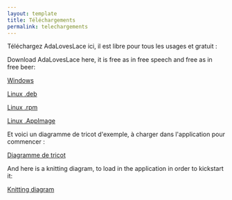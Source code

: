```yaml
---
layout: template
title: Téléchargements
permalink: telechargements
---
```


Téléchargez AdaLovesLace ici, il est libre pour tous les usages et gratuit :


Download AdaLovesLace here, it is free as in free speech and free as in free beer:


[Windows](https://github.com/LaTeteDansLesEtoiles/AdaLovesLace/releases/download/1.0.3/adaloveslace_1.0.3.msi)


[Linux .deb](https://github.com/LaTeteDansLesEtoiles/AdaLovesLace/releases/download/1.0.3/adaloveslace_1.0.3.deb)


[Linux .rpm](https://github.com/LaTeteDansLesEtoiles/AdaLovesLace/releases/download/1.0.3/adaloveslace_1.0.3.rpm)


[Linux .AppImage](https://github.com/LaTeteDansLesEtoiles/AdaLovesLace/releases/download/1.0.3/adaloveslace_1.0.3.AppImage)


Et voici un diagramme de tricot d'exemple, à charger dans l'application pour commencer :

[Diagramme de tricot](/tricotvierge.lace)


And here is a knitting diagram, to load in the application in order to kickstart it:

[Knitting diagram](/tricotvierge.lace)
